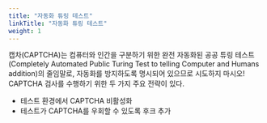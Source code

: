 ```yaml
---
title: "자동화 튜링 테스트"
linkTitle: "자동화 튜링 테스트"
weight: 1
---
```


캡차(CAPTCHA)는 컴퓨터와 인간을 구분하기 위한 완전 자동화된 공공 튜링 테스트(Completely Automated 
Public Turing Test to telling Computer and Humans addition)의 줄임말로, 자동화를 방지하도록 명시되어 
있으므로 시도하지 마시오! CAPTCHA 검사를 수행하기 위한 두 가지 주요 전략이 있다.

* 테스트 환경에서 CAPTCHA 비활성화
* 테스트가 CAPTCHA를 우회할 수 있도록 후크 추가

